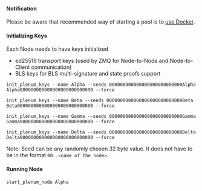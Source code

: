 #### Notification
Please be aware that recommended way of starting a pool is to [use Docker](https://github.com/hyperledger/indy-node/blob/master/environment/docker/pool/README.md).



#### Initializing Keys
Each Node needs to have keys initialized
 - ed25519 transport keys (used by ZMQ for Node-to-Node and Node-to-Client communication)
 - BLS keys for BLS multi-signature and state proofs support
 
```
init_plenum_keys --name Alpha --seeds 000000000000000000000000000Alpha Alpha000000000000000000000000000 --force
```

```
init_plenum_keys --name Beta --seeds 0000000000000000000000000000Beta Beta0000000000000000000000000000 --force
```

```
init_plenum_keys --name Gamma --seeds 000000000000000000000000000Gamma Gamma000000000000000000000000000 --force
```

```
init_plenum_keys --name Delta --seeds 000000000000000000000000000Delta Delta000000000000000000000000000 --force
```
Note: Seed can be any randomly chosen 32 byte value. It does not have to be in the format `00..<name of the node>`.



#### Running Node

```
start_plenum_node Alpha
```

